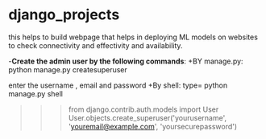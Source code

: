 # django_projects
this helps to build webpage that helps in deploying ML models on websites to check connectivity and effectivity and availability.

-**Create the admin user by the following commands**:
 +BY manage.py:
python manage.py createsuperuser

enter the username , email and password 
+By shell:
type= python manage.py shell
>>> from django.contrib.auth.models import User
>>>User.objects.create_superuser('yourusername', 'youremail@example.com', 'yoursecurepassword')

